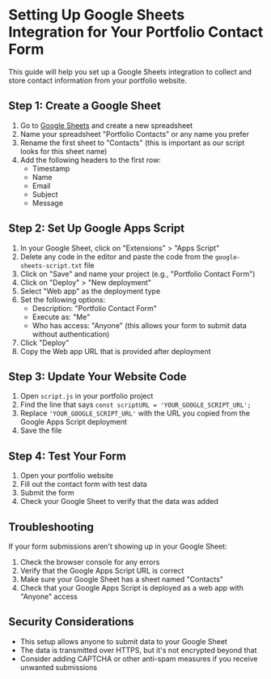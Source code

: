 # Setting Up Google Sheets Integration for Your Portfolio Contact Form

This guide will help you set up a Google Sheets integration to collect and store contact information from your portfolio website.

## Step 1: Create a Google Sheet

1. Go to [Google Sheets](https://sheets.google.com) and create a new spreadsheet
2. Name your spreadsheet "Portfolio Contacts" or any name you prefer
3. Rename the first sheet to "Contacts" (this is important as our script looks for this sheet name)
4. Add the following headers to the first row:
   - Timestamp
   - Name
   - Email
   - Subject
   - Message

## Step 2: Set Up Google Apps Script

1. In your Google Sheet, click on "Extensions" > "Apps Script"
2. Delete any code in the editor and paste the code from the `google-sheets-script.txt` file
3. Click on "Save" and name your project (e.g., "Portfolio Contact Form")
4. Click on "Deploy" > "New deployment"
5. Select "Web app" as the deployment type
6. Set the following options:
   - Description: "Portfolio Contact Form"
   - Execute as: "Me"
   - Who has access: "Anyone" (this allows your form to submit data without authentication)
7. Click "Deploy"
8. Copy the Web app URL that is provided after deployment

## Step 3: Update Your Website Code

1. Open `script.js` in your portfolio project
2. Find the line that says `const scriptURL = 'YOUR_GOOGLE_SCRIPT_URL';`
3. Replace `'YOUR_GOOGLE_SCRIPT_URL'` with the URL you copied from the Google Apps Script deployment
4. Save the file

## Step 4: Test Your Form

1. Open your portfolio website
2. Fill out the contact form with test data
3. Submit the form
4. Check your Google Sheet to verify that the data was added

## Troubleshooting

If your form submissions aren't showing up in your Google Sheet:

1. Check the browser console for any errors
2. Verify that the Google Apps Script URL is correct
3. Make sure your Google Sheet has a sheet named "Contacts"
4. Check that your Google Apps Script is deployed as a web app with "Anyone" access

## Security Considerations

- This setup allows anyone to submit data to your Google Sheet
- The data is transmitted over HTTPS, but it's not encrypted beyond that
- Consider adding CAPTCHA or other anti-spam measures if you receive unwanted submissions
